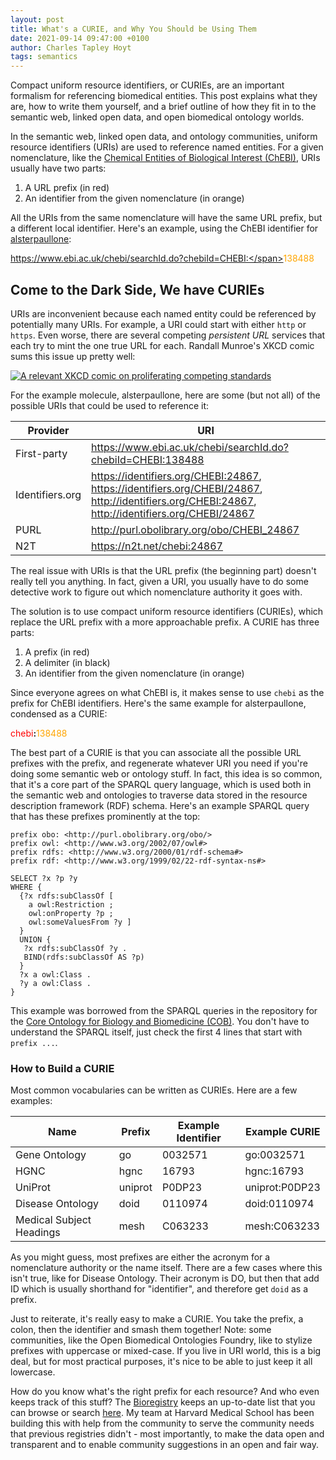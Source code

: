 ```yaml
---
layout: post
title: What's a CURIE, and Why You Should be Using Them
date: 2021-09-14 09:47:00 +0100
author: Charles Tapley Hoyt
tags: semantics
---
```

Compact uniform resource identifiers, or CURIEs, are an important formalism for
referencing biomedical entities. This post explains what they are, how to write
them yourself, and a brief outline of how they fit in to the semantic web,
linked open data, and open biomedical ontology worlds.

In the semantic web, linked open data, and ontology communities, uniform
resource identifiers (URIs) are used to reference named entities. For a given
nomenclature, like the [Chemical Entities of Biological Interest (ChEBI)](https://www.ebi.ac.uk/chebi),
URIs usually have two parts:

1. A URL prefix (in red)
2. An identifier from the given nomenclature (in orange)

All the URIs from the same nomenclature will have the same URL prefix, but a
different local identifier. Here's an example, using the ChEBI identifier for
[alsterpaullone](https://www.ebi.ac.uk/chebi/searchId.do?chebiId=CHEBI:138488):

<span style="color:red">https://www.ebi.ac.uk/chebi/searchId.do?chebiId=CHEBI:</span><span
style="color:orange">138488</span>

## Come to the Dark Side, We have CURIEs

URIs are inconvenient because each named entity could be referenced by
potentially many URIs. For example, a URI could start with either `http`
or `https`. Even worse, there are several competing _persistent URL_ services
that each try to mint the one true URL for each. Randall Munroe's XKCD comic
sums this issue up pretty well:

<a href="https://xkcd.com/927/">
<img style="max-width: 500px; text-align: center;" src="https://imgs.xkcd.com/comics/standards_2x.png" alt="A relevant XKCD comic on proliferating competing standards" />
</a>

For the example molecule, alsterpaullone, here are some (but not all) of the
possible URIs that could be used to reference it:

| Provider        | URI |
|-----------------|-----|
| First-party     | https://www.ebi.ac.uk/chebi/searchId.do?chebiId=CHEBI:138488 | 
| Identifiers.org | https://identifiers.org/CHEBI:24867, https://identifiers.org/CHEBI/24867, http://identifiers.org/CHEBI:24867, http://identifiers.org/CHEBI/24867 | 
| PURL            | http://purl.obolibrary.org/obo/CHEBI_24867 |
| N2T             | https://n2t.net/chebi:24867 |

The real issue with URIs is that the URL prefix (the beginning part) doesn't
really tell you anything. In fact, given a URI, you usually have to do some
detective work to figure out which nomenclature authority it goes with.

The solution is to use compact uniform resource identifiers (CURIEs), which
replace the URL prefix with a more approachable prefix. A CURIE has three parts:

1. A prefix (in red)
2. A delimiter (in black)
3. An identifier from the given nomenclature (in orange)

Since everyone agrees on what ChEBI is, it makes sense to use `chebi` as the
prefix for ChEBI identifiers. Here's the same example for alsterpaullone,
condensed as a CURIE:

<span style="color:red">chebi</span><b>:</b><span style="color:orange">138488</span>

The best part of a CURIE is that you can associate all the possible URL prefixes
with the prefix, and regenerate whatever URI you need if you're doing some
semantic web or ontology stuff. In fact, this idea is so common, that it's a
core part of the SPARQL query language, which is used both in the semantic web
and ontologies to traverse data stored in the resource description framework
(RDF) schema. Here's an example SPARQL query that has these prefixes prominently
at the top:

```sparql
prefix obo: <http://purl.obolibrary.org/obo/> 
prefix owl: <http://www.w3.org/2002/07/owl#>
prefix rdfs: <http://www.w3.org/2000/01/rdf-schema#>
prefix rdf: <http://www.w3.org/1999/02/22-rdf-syntax-ns#>

SELECT ?x ?p ?y
WHERE {
  {?x rdfs:subClassOf [
    a owl:Restriction ;
    owl:onProperty ?p ;
    owl:someValuesFrom ?y ] 
  }
  UNION {
   ?x rdfs:subClassOf ?y .
   BIND(rdfs:subClassOf AS ?p)
  }
  ?x a owl:Class .
  ?y a owl:Class .
}
```

This example was borrowed from the SPARQL queries in the repository for the
[Core Ontology for Biology and Biomedicine (COB)](https://github.com/OBOFoundry/COB/blob/master/src/sparql/edges.sparql).
You don't have to understand the SPARQL itself, just check the first 4 lines
that start with `prefix ...`.

### How to Build a CURIE

Most common vocabularies can be written as CURIEs. Here are a few examples:

| Name                     | Prefix  | Example Identifier | Example CURIE |
|--------------------------|---------|---------|----------------|
| Gene Ontology            | go      | 0032571 | go:0032571     |
| HGNC                     | hgnc    | 16793   | hgnc:16793     |
| UniProt                  | uniprot | P0DP23  | uniprot:P0DP23 |
| Disease Ontology         | doid    | 0110974 | doid:0110974   |
| Medical Subject Headings | mesh    | C063233 | mesh:C063233   |

As you might guess, most prefixes are either the acronym for a nomenclature
authority or the name itself. There are a few cases where this isn't true, like
for Disease Ontology. Their acronym is DO, but then that add ID which is usually
shorthand for "identifier", and therefore get `doid` as a prefix.

Just to reiterate, it's really easy to make a CURIE. You take the prefix, a
colon, then the identifier and smash them together! Note: some communities,
like the Open Biomedical Ontologies Foundry, like to stylize prefixes
with uppercase or mixed-case. If you live in URI world, this is a big deal, but
for most practical purposes, it's nice to be able to just keep it all lowercase.

How do you know what's the right prefix for each resource? And who even keeps
track of this stuff? The [Bioregistry](https://bioregistry.io/) keeps an
up-to-date list that you can browse or search [here](https://bioregistry.io/registry/).
My team at Harvard Medical School has been building this with help from the
community to serve the community needs that previous registries didn't - most
importantly, to make the data open and transparent and to enable community
suggestions in an open and fair way.
